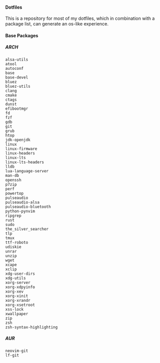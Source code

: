 #### Dotfiles

This is a repository for most of my dotfiles, which in combination with a package list, can generate an os-like experience.

#### Base Packages

##### ARCH
```
alsa-utils
atool
autoconf
base
base-devel
bluez
bluez-utils
clang
cmake
ctags
dunst
efibootmgr
fd
fzf
gdb
git
grub
htop
jdk-openjdk
linux
linux-firmware
linux-headers
linux-lts
linux-lts-headers
lldb
lua-language-server
man-db
openssh
p7zip
perf
powertop
pulseaudio
pulseaudio-alsa
pulseaudio-bluetooth
python-pynvim
ripgrep
rust
sudo
the_silver_searcher
tlp
tmux
ttf-roboto
udiskie
unrar
unzip
wget
xcape
xclip
xdg-user-dirs
xdg-utils
xorg-server
xorg-xdpyinfo
xorg-xev
xorg-xinit
xorg-xrandr
xorg-xsetroot
xss-lock
xwallpaper
zip
zsh
zsh-syntax-highlighting
```

##### AUR
```
neovim-git
lf-git
